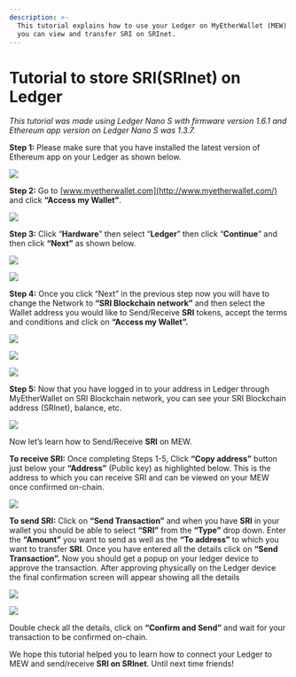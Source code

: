 ```yaml
---
description: >-
  This tutorial explains how to use your Ledger on MyEtherWallet (MEW) so that
  you can view and transfer SRI on SRInet.
---
```


# Tutorial to store SRI\(SRInet\) on Ledger



_This tutorial was made using Ledger Nano S with firmware version 1.6.1 and Ethereum app version on Ledger Nano S was 1.3.7._

**Step 1:** Please make sure that you have installed the latest version of Ethereum app on your Ledger as shown below.

![](../../.gitbook/assets/0%20%282%29.png)

**Step 2:** Go to [www.myetherwallet.com](http://www.myetherwallet.com/) and click **“Access my Wallet”**.

![](../../.gitbook/assets/1%20%285%29.png)

**Step 3:** Click “**Hardware**” then select “**Ledger**” then click “**Continue**” and then click **“Next”** as shown below.

![](../../.gitbook/assets/2%20%285%29.png)

![](../../.gitbook/assets/3%20%284%29.png)

**Step 4:** Once you click “Next” in the previous step now you will have to change the Network to **“SRI Blockchain network”** and then select the Wallet address you would like to Send/Receive **SRI** tokens, accept the terms and conditions and click on **“Access my Wallet”.**

![](../../.gitbook/assets/4%20%285%29.png)

![](../../.gitbook/assets/5%20%283%29.png)

![](../../.gitbook/assets/6%20%284%29.png)

**Step 5:** Now that you have logged in to your address in Ledger through MyEtherWallet on SRI Blockchain network, you can see your SRI Blockchain address \(SRInet\), balance, etc.

![](../../.gitbook/assets/7%20%283%29.png)

Now let’s learn how to Send/Receive **SRI** on MEW.

**To receive SRI:** Once completing Steps 1-5, Click **“Copy address”** button just below your **“Address”** \(Public key\) as highlighted below. This is the address to which you can receive SRI and can be viewed on your MEW once confirmed on-chain.

![](../../.gitbook/assets/8%20%283%29.png)

**To send SRI:** Click on **“Send Transaction”** and when you have **SRI** in your wallet you should be able to select **“SRI”** from the **“Type”** drop down. Enter the **“Amount”** you want to send as well as the **“To address”** to which you want to transfer **SRI**. Once you have entered all the details click on **“Send Transaction”.** Now you should get a popup on your ledger device to approve the transaction. After approving physically on the Ledger device the final confirmation screen will appear showing all the details

![](../../.gitbook/assets/9%20%283%29.png)

![](../../.gitbook/assets/10%20%283%29.png)

Double check all the details, click on **“Confirm and Send”** and wait for your transaction to be confirmed on-chain.

We hope this tutorial helped you to learn how to connect your Ledger to MEW and send/receive **SRI on SRInet**. Until next time friends!

